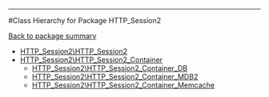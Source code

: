 - - -

#Class Hierarchy for Package HTTP_Session2

<div><a href='https://github.com/JeyDotC/Hirudo-docs/tree/master/HTTP_Session2'>Back to package summary</a></div>

<ul>
<li><a href="https://github.com/JeyDotC/Hirudo-docs/blob/master/HTTP_Session2/HTTP_Session2.md">HTTP_Session2\HTTP_Session2</a></li>
<li><a href="https://github.com/JeyDotC/Hirudo-docs/blob/master/HTTP_Session2/HTTP_Session2_Container.md">HTTP_Session2\HTTP_Session2_Container</a><ul>
<li><a href="https://github.com/JeyDotC/Hirudo-docs/blob/master/HTTP_Session2/HTTP_Session2_Container_DB.md">HTTP_Session2\HTTP_Session2_Container_DB</a></li>
<li><a href="https://github.com/JeyDotC/Hirudo-docs/blob/master/HTTP_Session2/HTTP_Session2_Container_MDB2.md">HTTP_Session2\HTTP_Session2_Container_MDB2</a></li>
<li><a href="https://github.com/JeyDotC/Hirudo-docs/blob/master/HTTP_Session2/HTTP_Session2_Container_Memcache.md">HTTP_Session2\HTTP_Session2_Container_Memcache</a></li>
</ul>
</li>
</ul>
